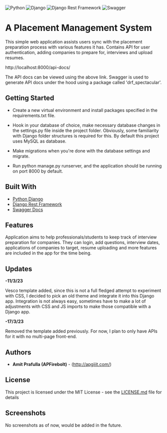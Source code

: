 ![Python](https://img.shields.io/badge/python-3670A0?style=for-the-badge&logo=python&logoColor=ffdd54)
![Django](https://img.shields.io/badge/Django-092E20?style=for-the-badge&logo=django&logoColor=green)
![Django Rest Framework](https://img.shields.io/badge/django%20rest-ff1709?style=for-the-badge&logo=django&logoColor=white)
![Swagger](https://img.shields.io/badge/-Swagger-%23Clojure?style=for-the-badge&logo=swagger&logoColor=white)

# A Placement Management System

This simple web application assists users sync with the placement preparation process with various features it has. Contains API for user authentication, adding companies to prepare for, interviews and upload resumes.

http://localhost:8000/api-docs/

The API docs can be viewed using the above link. Swagger is used to generate API docs under the hood using a package called 'drf_spectacular'.

## Getting Started

* Create a new virtual environment and install packages specified in the requirements.txt file.

* Hook in your database of choice, make necessary database changes in the settings.py file inside the project folder. Obviously, some familiarity with Django folder structures is required for this. By default this project uses MySQL as database.

* Make migrations when you're done with the database settings and migrate.
* Run python manage.py runserver, and the application should be running on port 8000 by default.


## Built With


* [Python Django](https://www.djangoproject.com/)
* [Django Rest Framework](https://www.django-rest-framework.org/)
* [Swagger Docs](https://swagger.io/)

## Features 

Application aims to help professionals/students to keep track of interview preparation for companies. They can login, add questions, 
interview dates, applications of companies to target, resume uploading and more features are included in the app for the time being.

## Updates

<b>-11/3/23</b>

Vesco template added, since this is not a full fledged attempt to experiment with CSS, I decided to pick an old theme and integrate it into this Django app. Integration is not always easy, sometimes have to make a lot of adjustments with CSS and JS imports to make those compatible with a Django app.

<b>-17/3/23</b>

Removed the template added previously. For now, I plan to only have APIs for it with no multi-page front-end.

## Authors

* **Amit Prafulla (APFirebolt)** - (http://apgiiit.com/)

## License

This project is licensed under the MIT License - see the [LICENSE.md](LICENSE.md) file for details

## Screenshots

No screenshots as of now, would be added in the future.

